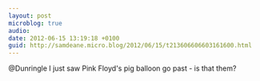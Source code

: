 ```yaml
---
layout: post
microblog: true
audio: 
date: 2012-06-15 13:19:18 +0100
guid: http://samdeane.micro.blog/2012/06/15/t213606606603161600.html
---
```

@Dunringle I just saw Pink Floyd's pig balloon go past - is that them?
